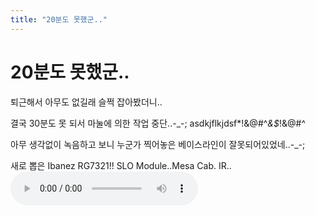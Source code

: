 ```yaml
---
title: "20분도 못했군.."
---
```

# 20분도 못했군..

퇴근해서 아무도 없길래 슬쩍 잡아봤더니..

결국 30분도 못 되서 마눌에 의한 작업 중단..-_-; asdkjflkjdsf*!&amp;@#^*&amp;$*!&amp;@#^

아무 생각없이 녹음하고 보니 누군가 찍어놓은 베이스라인이 잘못되어있었네..-_-;

새로 뽑은 Ibanez RG7321!! SLO Module..Mesa Cab. IR..
![audio](/assets/images/b0a9a0472c39577f508181cadd9e2da8.mp3)



